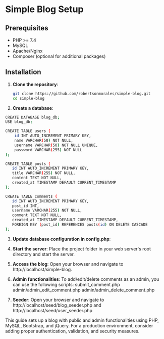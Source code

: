 # Simple Blog Setup

## Prerequisites

- PHP >= 7.4
- MySQL
- Apache/Nginx
- Composer (optional for additional packages)

## Installation

1. **Clone the repository**:

   ```sh
   git clone https://github.com/robertsonmorales/simple-blog.git
   cd simple-blog
   ```

2. **Create a database**:

```sh
CREATE DATABASE blog_db;
USE blog_db;

CREATE TABLE users (
    id INT AUTO_INCREMENT PRIMARY KEY,
    name VARCHAR(50) NOT NULL,
    username VARCHAR(50) NOT NULL UNIQUE,
    password VARCHAR(255) NOT NULL
);

CREATE TABLE posts (
   id INT AUTO_INCREMENT PRIMARY KEY,
   title VARCHAR(255) NOT NULL,
   content TEXT NOT NULL,
   created_at TIMESTAMP DEFAULT CURRENT_TIMESTAMP
);

CREATE TABLE comments (
   id INT AUTO_INCREMENT PRIMARY KEY,
   post_id INT,
   username VARCHAR(255) NOT NULL,
   comment TEXT NOT NULL,
   created_at TIMESTAMP DEFAULT CURRENT_TIMESTAMP,
   FOREIGN KEY (post_id) REFERENCES posts(id) ON DELETE CASCADE
);
```

3. **Update database configuration in config.php**:

4. **Start the server**:
   Place the project folder in your web server's root directory and start the server.

5. **Access the blog**:
   Open your browser and navigate to http://localhost/simple-blog.

6. **Admin functionalities**:
   To add/edit/delete comments as an admin, you can use the following scripts:
   submit_comment.php
   admin/admin_edit_comment.php
   admin/admin_delete_comment.php

7. **Seeder**:
   Open your browser and navigate to http://localhost/seed/blog_seeder.php
   and http://localhost/seed/user_seeder.php

This guide sets up a blog with public and admin functionalities using PHP, MySQL, Bootstrap, and jQuery. For a production environment, consider adding proper authentication, validation, and security measures.
